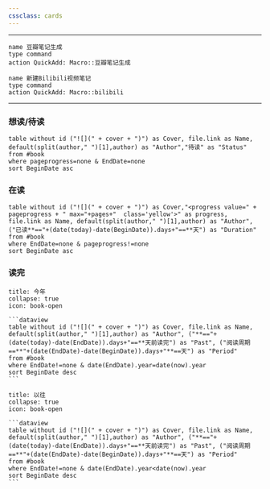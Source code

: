 ```yaml
---
cssclass: cards
---
```

---

```button
name 豆瓣笔记生成
type command
action QuickAdd: Macro::豆瓣笔记生成
```

```button
name 新建Bilibili视频笔记
type command
action QuickAdd: Macro::bilibili
```

---

### 想读/待读
```dataview
table without id ("![](" + cover + ")") as Cover, file.link as Name, default(split(author," ")[1],author) as "Author","待读" as "Status"
from #book  
where pageprogress=none & EndDate=none
sort BeginDate asc

```
### 在读
```dataview
table without id ("![](" + cover + ")") as Cover,"<progress value=" + pageprogress + " max="+pages+"  class='yellow'>" as progress, file.link as Name, default(split(author," ")[1],author) as "Author",  ("已读**=="+(date(today)-date(BeginDate)).days+"==**天") as "Duration" 
from #book  
where EndDate=none & pageprogress!=none 
sort BeginDate asc

```

### 读完
````ad-blank
title: 今年
collapse: true
icon: book-open

```dataview
table without id ("![](" + cover + ")") as Cover, file.link as Name, default(split(author," ")[1],author) as "Author", ("**=="+(date(today)-date(EndDate)).days+"==**天前读完") as "Past", ("阅读周期==**"+(date(EndDate)-date(BeginDate)).days+"**==天") as "Period"
from #book
where EndDate!=none & date(EndDate).year=date(now).year
sort BeginDate desc
```
````

````ad-blank
title: 以往
collapse: true
icon: book-open

```dataview
table without id ("![](" + cover + ")") as Cover, file.link as Name, default(split(author," ")[1],author) as "Author", ("**=="+(date(today)-date(EndDate)).days+"==**天前读完") as "Past", ("阅读周期==**"+(date(EndDate)-date(BeginDate)).days+"**==天") as "Period"
from #book  
where EndDate!=none & date(EndDate).year<date(now).year
sort BeginDate desc
```

````
